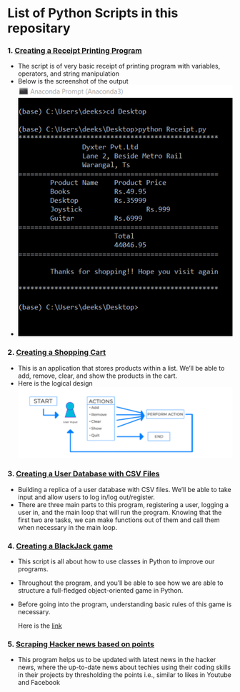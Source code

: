 # List of Python Scripts in this repositary

### 1. [Creating a Receipt Printing Program](Receipt.py)

- The script is of very basic  receipt of printing program with variables, operators, and string manipulation
- Below is the screenshot of the output
- ![](Capture1.PNG)


### 2. [Creating a Shopping Cart](creating_cart.py)

- This is an application that stores products within a list. We’ll be able to add, remove, clear, and show the products in the cart. 
- Here is the logical design ![](Capture2.PNG)



### 3. [Creating a User Database with CSV Files](User_database.py)

- Building a replica of a user database with CSV files. We’ll be able to take input and allow users to log in/log out/register.
- There are three main parts to this program, registering a user, logging a user in, and the main loop that will run the program. Knowing that the first two are tasks, we can make functions out of them and call them when necessary in the main loop. 



### 4. [Creating a BlackJack game](blackjack.py)

- This script is all about how to use classes in Python to improve our  programs. 

- Throughout the program, and you’ll be able to see how we are able to structure a full-fledged object-oriented game in Python.

- Before going into the program, understanding basic rules of this game is necessary.

  Here is the [link](https://www.youtube.com/watch?v=qd5oc9hLrXg)

  

### 5. [Scraping Hacker news based on points](hacker_news.py)

- This program helps us to be updated with latest news in the hacker news, where the up-to-date news about techies using their coding skills in their projects by thresholding the points i.e., similar to likes in Youtube and Facebook

  
